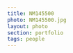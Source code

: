 ```yaml
--- 
title: NM145500 
photo: NM145500.jpg 
layout: photo 
section: portfolio 
tags: people 
---  
```

  
